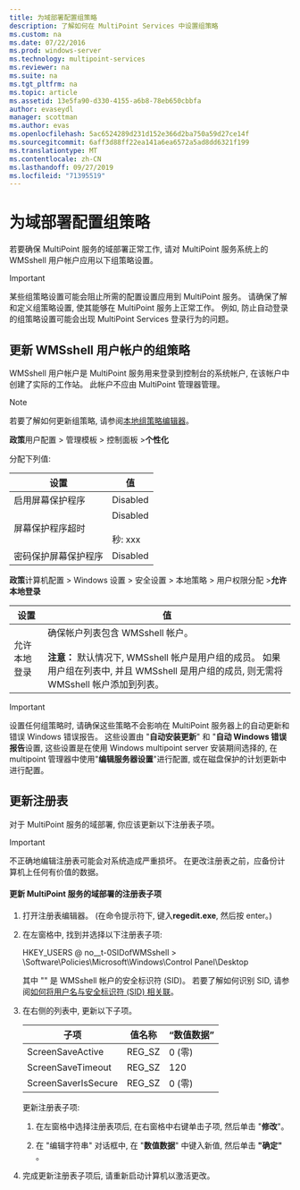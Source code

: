 ```yaml
---
title: 为域部署配置组策略
description: 了解如何在 MultiPoint Services 中设置组策略
ms.custom: na
ms.date: 07/22/2016
ms.prod: windows-server
ms.technology: multipoint-services
ms.reviewer: na
ms.suite: na
ms.tgt_pltfrm: na
ms.topic: article
ms.assetid: 13e5fa90-d330-4155-a6b8-78eb650cbbfa
author: evaseydl
manager: scottman
ms.author: evas
ms.openlocfilehash: 5ac6524289d231d152e366d2ba750a59d27ce14f
ms.sourcegitcommit: 6aff3d88ff22ea141a6ea6572a5ad8dd6321f199
ms.translationtype: MT
ms.contentlocale: zh-CN
ms.lasthandoff: 09/27/2019
ms.locfileid: "71395519"
---
```

# <a name="configure-group-policies-for-a-domain-deployment"></a>为域部署配置组策略
若要确保 MultiPoint 服务的域部署正常工作, 请对 MultiPoint 服务系统上的 WMSshell 用户帐户应用以下组策略设置。  
  
> [!IMPORTANT]  
> 某些组策略设置可能会阻止所需的配置设置应用到 MultiPoint 服务。 请确保了解和定义组策略设置, 使其能够在 MultiPoint 服务上正常工作。 例如, 防止自动登录的组策略设置可能会出现 MultiPoint Services 登录行为的问题。  
  
## <a name="update-group-policies-for-the-wmsshell-user-account"></a>更新 WMSshell 用户帐户的组策略 
WMSshell 用户帐户是 MultiPoint 服务用来登录到控制台的系统帐户, 在该帐户中创建了实际的工作站。 此帐户不应由 MultiPoint 管理器管理。
  
> [!NOTE]  
> 若要了解如何更新组策略, 请参阅[本地组策略编辑器](https://technet.microsoft.com/library/dn265982.aspx)。  
  
**政策**用户配置 > 管理模板 > 控制面板 >**个性化**  
  
分配下列值:  
  
|设置|值|  
|-----------|----------|  
|启用屏幕保护程序|Disabled|  
|屏幕保护程序超时|Disabled<br /><br />秒: xxx|  
|密码保护屏幕保护程序|Disabled|  
  
**政策**计算机配置 > Windows 设置 > 安全设置 > 本地策略 > 用户权限分配 >**允许本地登录**  
  
|设置|值|  
|-----------|----------|  
|允许本地登录|确保帐户列表包含 WMSshell 帐户。<br /><br />**注意：** 默认情况下, WMSshell 帐户是用户组的成员。 如果用户组在列表中, 并且 WMSshell 是用户组的成员, 则无需将 WMSshell 帐户添加到列表。|  
  
> [!IMPORTANT]  
> 设置任何组策略时, 请确保这些策略不会影响在 MultiPoint 服务器上的自动更新和错误 Windows 错误报告。 这些设置由 "**自动安装更新**" 和 "**自动 Windows 错误报告**设置, 这些设置是在使用 Windows multipoint server 安装期间选择的, 在 multipoint 管理器中使用"**编辑服务器设置**"进行配置, 或在磁盘保护的计划更新中进行配置。  
  
## <a name="update-the-registry"></a>更新注册表  
对于 MultiPoint 服务的域部署, 你应该更新以下注册表子项。  
  
> [!IMPORTANT]  
> 不正确地编辑注册表可能会对系统造成严重损坏。 在更改注册表之前，应备份计算机上任何有价值的数据。  
  
#### <a name="to-update-registry-subkeys-for-a-domain-deployment-of-multipoint-services"></a>更新 MultiPoint 服务的域部署的注册表子项  
  
1.  打开注册表编辑器。 (在命令提示符下, 键入**regedit.exe**, 然后按 enter。)  
  
2.  在左窗格中, 找到并选择以下注册表子项:  
  
    HKEY_USERS @ no__t-0SIDofWMSshell > \Software\Policies\Microsoft\Windows\Control Panel\Desktop  
  
    其中 "<SIDofWMSshell>" 是 WMSshell 帐户的安全标识符 (SID)。 若要了解如何识别 SID, 请参阅[如何将用户名与安全标识符 (SID) 相关联](https://support.microsoft.com/kb/154599)。  
  
3.  在右侧的列表中, 更新以下子项。  
  
    |子项|值名称|“数值数据”|  
    |----------|--------------|--------------|  
    |ScreenSaveActive|REG_SZ|0 (零)|  
    |ScreenSaveTimeout|REG_SZ|120|  
    |ScreenSaverIsSecure|REG_SZ|0 (零)|  
  
    更新注册表子项:  
  
    1.  在左窗格中选择注册表项后, 在右窗格中右键单击子项, 然后单击 "**修改**"。  
  
    2.  在 "编辑字符串" 对话框中, 在 "**数值数据**" 中键入新值, 然后单击 **"确定"** 。  
  
4.  完成更新注册表子项后, 请重新启动计算机以激活更改。 
